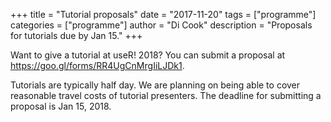 +++
title = "Tutorial proposals"
date = "2017-11-20"
tags = ["programme"]
categories = ["programme"]
author = "Di Cook"
description = "Proposals for tutorials due by Jan 15."
+++

Want to give a tutorial at useR! 2018? You can submit a proposal at https://goo.gl/forms/RR4UgCnMrgIiLJDk1. 

Tutorials are typically half day. We are planning on being able to cover reasonable travel costs of tutorial presenters. The deadline for submitting a proposal is Jan 15, 2018.
